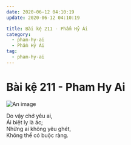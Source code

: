 ```yaml
---
date: 2020-06-12 04:10:19
update: 2020-06-12 04:10:19

title: Bài kệ 211 - Phẩm Hỷ Ái
category:
  - pham-hy-ai
  - Phẩm Hỷ Ái
tag:
  - pham-hy-ai
---
```


# Bài kệ 211 - Pham Hy Ai

![An image](/img/pham-hy-ai/pham-hy-ai-211.jpg)

Do vậy chớ yêu ai,<br>Ái biệt ly là ác;<br>Những ai không yêu ghét,<br>Không thể có buộc ràng.<br>
